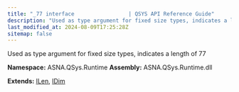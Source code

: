 ```yaml
---
title: "_77 interface                 | QSYS API Reference Guide"
description: "Used as type argument for fixed size types, indicates a length of 77  "
last_modified_at: 2024-08-09T17:25:28Z
sitemap: false
---
```


Used as type argument for fixed size types, indicates a length of 77 

**Namespace:** ASNA.QSys.Runtime
**Assembly:** ASNA.QSys.Runtime.dll

**Extends:** [ILen](/reference/runtime/qsys-runtime/i-len.html), [IDim](/reference/runtime/qsys-runtime/i-dim.html)
<br>
<br>
